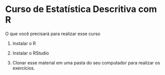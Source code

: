 # Curso de Estatística Descritiva com R

O que você precisará para realizar esse curso

1. Instalar o R

2. Instalar o RStudio

3. Clonar esse material em uma pasta do seu computador para realizar os exercícios.
